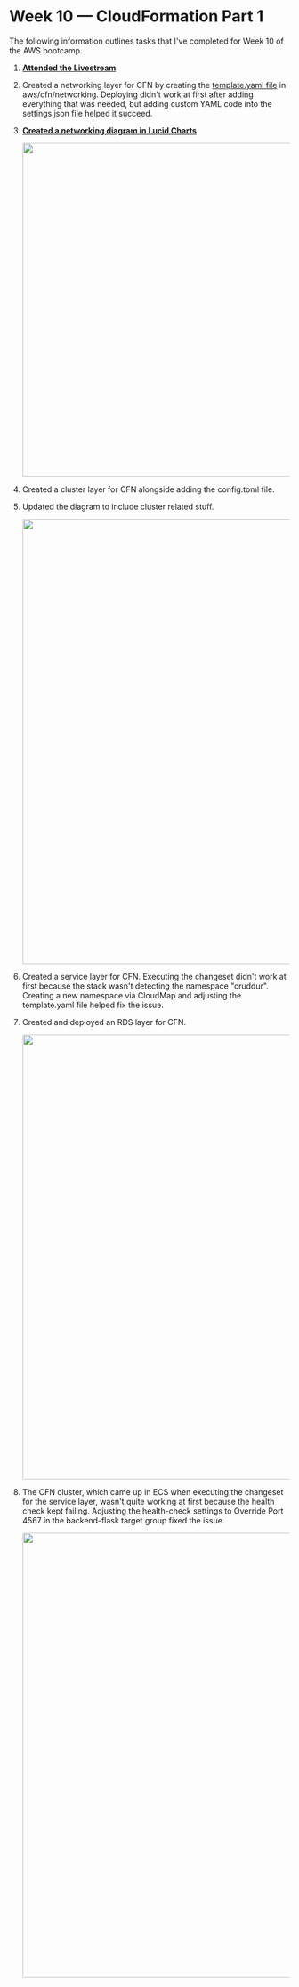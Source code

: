 # Week 10 — CloudFormation Part 1

The following information outlines tasks that I've completed for Week 10 of the AWS bootcamp.

1. **[Attended the Livestream](https://www.youtube.com/watch?v=BRmEG4zicM0&list=PLBfufR7vyJJ7k25byhRXJldB5AiwgNnWv&index=85&pp=iAQB)**

2. Created a networking layer for CFN by creating the [template.yaml file](https://github.com/Gamerrethink/aws-bootcamp-cruddur-2023/blob/week-10-cfn-networking/aws/cfn/networking/template.yaml) in aws/cfn/networking. Deploying didn't work at first after adding everything that was needed, but adding custom YAML code into the settings.json file helped it succeed.

3. **[Created a networking diagram in Lucid Charts](https://lucid.app/lucidchart/bc3276ff-b0bb-4de7-952c-5ef95aac30d9/edit?invitationId=inv_c87816b2-fd6e-464f-bcb3-043ee7a0f891)**

     <img src=https://user-images.githubusercontent.com/20970865/234123667-a0ed2735-9a85-46ca-94ee-d75a770ab465.jpeg width=600>

4. Created a cluster layer for CFN alongside adding the config.toml file.

5. Updated the diagram to include cluster related stuff.

    <img src=https://user-images.githubusercontent.com/20970865/236802216-8a60a5a6-7a83-4ed4-8adb-f1f1c6b75277.jpeg width=800>
    
6. Created a service layer for CFN. Executing the changeset didn't work at first because the stack wasn't detecting the namespace "cruddur". Creating a new namespace via CloudMap and adjusting the template.yaml file helped fix the issue. 

7. Created and deployed an RDS layer for CFN.

   <img src=https://github.com/Gamerrethink/aws-bootcamp-cruddur-2023/assets/20970865/e7b332d5-34ad-4676-aa22-3ee6b68224fb width=800>
   
8. The CFN cluster, which came up in ECS when executing the changeset for the service layer, wasn't quite working at first because the health check kept failing. Adjusting the health-check settings to Override Port 4567 in the backend-flask target group fixed the issue.

   <img src=https://github.com/Gamerrethink/aws-bootcamp-cruddur-2023/assets/20970865/76221bb5-43e1-4fa3-a255-a5b6fc0110c0 width=800>
